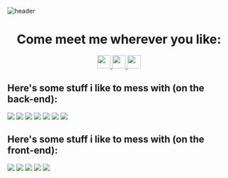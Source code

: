 ![header](https://capsule-render.vercel.app/api?type=waving&color=0:0c75e6,50:05c9f9,100:00ee6e&height=170&section=header&text=Hi!&desc=I%20guess%3F&fontSize=45&fontAlignY=35&fontColor=fff&descAlign=95&descSize=15&animation=fadeIn)

<h1 align="center">
  Come meet me wherever you like:
</h1>

<p align="center">
<a href="https://www.linkedin.com/in/caio-de-almeida-araujo/">
  <img height="30" src="https://cdn.jsdelivr.net/gh/devicons/devicon/icons/linkedin/linkedin-original.svg"/>
</a>
<a href="https://www.instagram.com/caiomknh/">
  <img height="30" src="https://upload.wikimedia.org/wikipedia/commons/thumb/a/a5/Instagram_icon.png/480px-Instagram_icon.png"/>
</a>
<a href="https://wa.me/5588993552505">
  <img height="30" src="https://www.pngall.com/wp-content/uploads/13/Whatsapp-Logo-PNG-Image.png"/>
</a>
</p>

<h2> Here's some stuff i like to mess with (on the back-end):</h2>
<p align="left">
<img src="https://cdn.jsdelivr.net/gh/devicons/devicon/icons/typescript/typescript-original.svg" />
<img src="https://cdn.jsdelivr.net/gh/devicons/devicon/icons/javascript/javascript-original.svg" />
<img src="https://cdn.jsdelivr.net/gh/devicons/devicon/icons/nodejs/nodejs-original-wordmark.svg" />
<img src="https://cdn.jsdelivr.net/gh/devicons/devicon/icons/express/express-original-wordmark.svg" />
<img src="https://cdn.jsdelivr.net/gh/devicons/devicon/icons/sequelize/sequelize-original-wordmark.svg" />
<img src="https://cdn.jsdelivr.net/gh/devicons/devicon/icons/mysql/mysql-original-wordmark.svg" />
<img src="https://cdn.jsdelivr.net/gh/devicons/devicon/icons/postgresql/postgresql-original-wordmark.svg" />
</p>

<h2> Here's some stuff i like to mess with (on the front-end):</h2>
<p align="left">
<img src="https://cdn.jsdelivr.net/gh/devicons/devicon/icons/react/react-original-wordmark.svg" />
<img src="https://cdn.jsdelivr.net/gh/devicons/devicon/icons/nextjs/nextjs-original-wordmark.svg" />
<img src="https://cdn.jsdelivr.net/gh/devicons/devicon/icons/html5/html5-original-wordmark.svg" />
<img src="https://cdn.jsdelivr.net/gh/devicons/devicon/icons/tailwindcss/tailwindcss-original-wordmark.svg" />
<img src="https://cdn.jsdelivr.net/gh/devicons/devicon/icons/css3/css3-original-wordmark.svg" />
</p>



</p>
